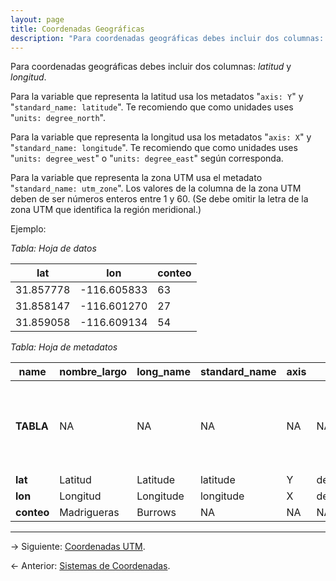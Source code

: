 ```yaml
---
layout: page
title: Coordenadas Geográficas
description: "Para coordenadas geográficas debes incluir dos columnas: latitud y longitud"
---
```


Para coordenadas geográficas debes incluir dos columnas: _latitud_ y _longitud_.

Para la variable que representa la latitud usa los metadatos "`axis: Y`" y "`standard_name: latitude`". Te recomiendo que como unidades uses "`units: degree_north`".

Para la variable que representa la longitud usa los metadatos "`axis: X`" y "`standard_name: longitude`". Te recomiendo que como unidades uses "`units: degree_west`" o "`units: degree_east`" según corresponda.

Para la variable que representa la zona UTM usa el metadato "`standard_name: utm_zone`". Los valores de la columna de la zona UTM deben de ser números enteros entre 1 y 60. (Se debe omitir la letra de la zona UTM que identifica la región meridional.)

Ejemplo:

_Tabla: Hoja de datos_

**lat**   | **lon**     | **conteo**
----------|-------------|-----------
31.857778 | -116.605833 | 63
31.858147 | -116.601270 | 27
31.859058 | -116.609134 | 54


_Tabla: Hoja de metadatos_

**name**   | **nombre_largo** | **long_name** | **standard_name** | **axis** | **units**     | **titulo**                                             | **title**
-----------|------------------|---------------|-------------------|----------|---------------|--------------------------------------------------------|------------------------------------
**TABLA**  | NA               | NA            | NA                | NA       | NA            | Muestreo por cuadrantes de madrigueras de aves marinas | Quadrat sampling of seabird burrows
**lat**    | Latitud          | Latitude      | latitude          | Y        | degree_north  | NA                                                     | NA
**lon**    | Longitud         | Longitude     | longitude         | X        | degree_west   | NA                                                     | NA
**conteo** | Madrigueras      | Burrows       | NA                | NA       | NA            | NA                                                     | NA

---

&rarr; Siguiente: [Coordenadas UTM](utm.html).

&larr; Anterior: [Sistemas de Coordenadas](coordenadas.html).
